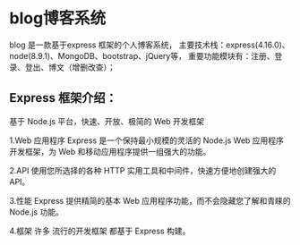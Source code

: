 # blog博客系统

blog 是一款基于express 框架的个人博客系统，
主要技术栈：express(4.16.0)、node(8.9.1)、MongoDB、bootstrap、jQuery等，
重要功能模块有：注册、登录、登出、博文（增删改查）；


## Express 框架介绍：
基于 Node.js 平台，快速、开放、极简的 Web 开发框架

1.Web 应用程序
Express 是一个保持最小规模的灵活的 Node.js Web 应用程序开发框架，为 Web 和移动应用程序提供一组强大的功能。

2.API
使用您所选择的各种 HTTP 实用工具和中间件，快速方便地创建强大的 API。

3.性能
Express 提供精简的基本 Web 应用程序功能，而不会隐藏您了解和青睐的 Node.js 功能。

4.框架
许多 流行的开发框架 都基于 Express 构建。
